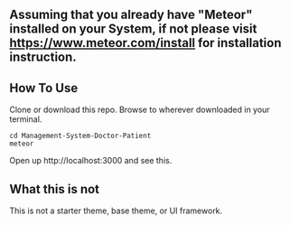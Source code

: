 ## Assuming that you already have "Meteor" installed on your System, if not please visit https://www.meteor.com/install for installation instruction.

## How To Use

Clone or download this repo. Browse to wherever downloaded in your terminal.

```
cd Management-System-Doctor-Patient
meteor
```

Open up http://localhost:3000 and see this.


## What this is not

This is not a starter theme, base theme, or UI framework.
